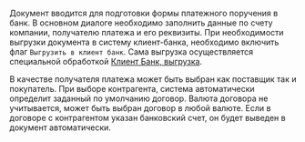 ﻿Документ вводится для подготовки формы платежного поручения в банк. В основном диалоге необходимо заполнить данные по счету компании, получателю платежа и его реквизиты. При необходимости выгрузки документа в систему клиент-банка, необходимо включить флаг `Выгрузить в клиент банк`. Сама выгрузка осуществляется специальной обработкой [Клиент Банк, выгрузка](/p/UnloadPayments).

В качестве получателя платежа может быть выбран как поставщик так и покупатель. При выборе контрагента, система  автоматически определит заданный по умолчанию договор. Валюта договора не учитывается, может быть выбран договор в любой валюте. Если в договоре с контрагентом указан банковский счет, он будет выведен в документ автоматически.